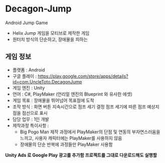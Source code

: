 # Decagon-Jump
Android Jump Game

+ Helix Jump 게임을 모티브로 제작한 게임
+ 원터치 방식의 단순하고, 장애물을 피하는 

## 게임 정보
+ 플랫폼 : Android
+ 구글 플레이 : https://play.google.com/store/apps/details?id=com.UncleToto.DecagonJump
+ 게임 엔진 : Unity
+ 언어 : C#, PlayMaker (언리얼 엔진의 Blueprint 와 유사한 에셋)
+ 게임 목표 : 장애물을 뛰어넘어 목표점에 도착
+ 조작 방식 : 화면 버튼 지속시간으로 점프 세기 결정
             점프 세기에 따른 점프 예상지점을 점선으로 표시
+ 담당 업무 : 1인 개발
+ 제작과정 특이사항 : 
    - Big Pogo Man 제작 과정에서 PlayMaker의 단점 및 연동의 부자연스러움을
       느끼고, 사용자 캐릭터에는 PlayMaker를 사용하지 않음
    - 장애물의 단순 반복에 과정들만 PlayMaker 사용함    

__Unity Ads 로 Google Play 광고를 추가함
  프로젝트를 그대로 다운로드해도 실행할__
